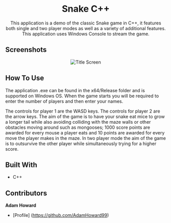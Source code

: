 <h1 align="center">Snake C++</h1>
<p align="center">This application is a demo of the classic Snake game in C++, it features both single and two player modes as well as a variety of additional features. This application uses Windows Console to stream the game.</p>

## Screenshots
<p align = "center">
  <img  alt ="Title Screen" src = "https://user-images.githubusercontent.com/74617187/130298304-cae89b9b-76c1-451b-9db7-6aa5c20f13e4.png" />
</p>
  
## How To Use
The application .exe can be found in the x64/Release folder and is supported on Windows OS. When the game starts you will be required to enter the number of players and then enter your names.

The controls for player 1 are the WASD keys. The controls for player 2 are the arrow keys. The aim of the game is to have your snake eat mice to grow a longer tail while also avoiding colliding with the maze walls or other obstacles moving around such as mongooses; 1000 score points are awarded for every mouse a player eats and 10 points are awarded for every move the player makes in the maze. In two player mode the aim of the game is to outsurvive the other player while simultaneously trying for a higher score.

## Built With
- C++

## Contributors

**Adam Howard**
- [Profile] (https://github.com/AdamHoward99)

